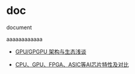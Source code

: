 # doc
document

aaaaaaaaaaaa


- [GPU/GPGPU 架构与生态浅谈](https://blog.csdn.net/comedate/article/details/71373833)

- [CPU、GPU、FPGA、ASIC等AI芯片特性及对比](https://blog.csdn.net/moxibingdao/article/details/107572630)

